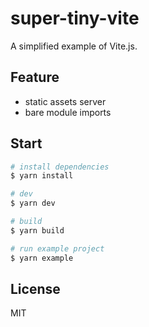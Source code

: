 # super-tiny-vite
A simplified example of Vite.js.

## Feature
- static assets server
- bare module imports

## Start
```bash
# install dependencies
$ yarn install

# dev
$ yarn dev

# build
$ yarn build

# run example project
$ yarn example
```

## License
MIT
